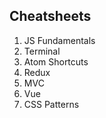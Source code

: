 ## Cheatsheets

1. JS Fundamentals
6. Terminal
7. Atom Shortcuts
2. Redux
3. MVC
4. Vue
5. CSS Patterns
